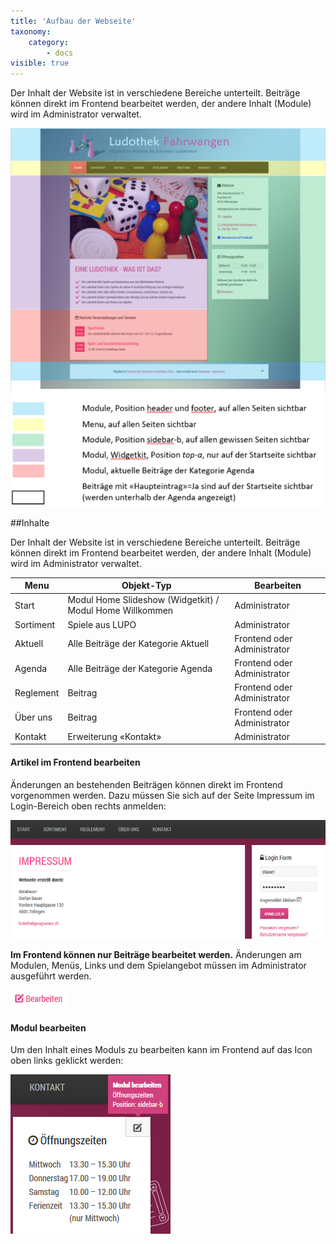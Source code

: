 ```yaml
---
title: 'Aufbau der Webseite'
taxonomy:
    category:
        - docs
visible: true
---
```


Der Inhalt der Website ist in verschiedene Bereiche unterteilt. Beiträge können direkt im Frontend bearbeitet werden, der andere Inhalt (Module) wird im Administrator verwaltet.

![webseite_aufbau](../../images/webseite_aufbau.png)
![webseite_aufbau_legende](../../images/webseite_aufbau_legende.png)



##Inhalte

Der Inhalt der Website ist in verschiedene Bereiche unterteilt. Beiträge können direkt im Frontend bearbeitet werden, der andere Inhalt (Module) wird im Administrator verwaltet.


| Menu | Objekt-Typ | Bearbeiten | 
| --- |--- |--- |
| Start |  Modul Home Slideshow (Widgetkit) / Modul Home Willkommen |  Administrator| 
| Sortiment |  Spiele aus LUPO |  Administrator | 
| Aktuell |  Alle Beiträge der Kategorie Aktuell |  Frontend oder Administrator |  
| Agenda |  Alle Beiträge der Kategorie Agenda |  Frontend oder Administrator |  
| Reglement |  Beitrag |  Frontend oder Administrator |  
| Über uns |  Beitrag |  Frontend oder Administrator |  
| Kontakt |  Erweiterung «Kontakt» |  Administrator | 

#### Artikel im Frontend bearbeiten

Änderungen an bestehenden Beiträgen können direkt im Frontend vorgenommen werden. Dazu müssen Sie sich auf der Seite Impressum im Login-Bereich oben rechts anmelden:

![webseite_frontend](../../images/webseite_frontend.png)

**Im Frontend können nur Beiträge bearbeitet werden.** Änderungen am Modulen, Menüs, Links und dem Spielangebot müssen im Administrator ausgeführt werden.

![webseite_frontend_bearbeiten](../../images/webseite_frontend_bearbeiten.png)

#### Modul bearbeiten

Um den Inhalt eines Moduls zu bearbeiten kann im Frontend auf das Icon oben links geklickt werden:

![webseite_frontend_modul_bearbeiten ](../../images/webseite_frontend_modul_bearbeiten.png)

